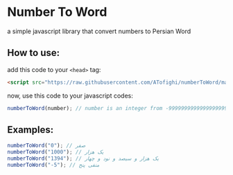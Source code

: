 # Number To Word
a simple javascript library that convert numbers to Persian Word

## How to use:
add this code to your `<head>` tag:
```html
<script src="https://raw.githubusercontent.com/ATofighi/numberToWord/master/numberToWord.js"></script>
```

now, use this code to your javascript codes:
```js
numberToWord(number); // number is an integer from -999999999999999999999999999999999999999999999999999 to 999999999999999999999999999999999999999999999999999
```

## Examples:
```js
numberToWord("0"); // صفر
numberToWord("1000"); // یک هزار
numberToWord("1394"); // یک هزار و سیصد و نود و چهار 
numberToWord("-5"); // منفی پنج
```
